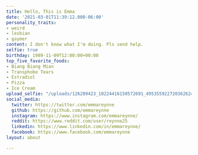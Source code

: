 ```yaml
---
title: Hello, This is Emma
date: '2021-03-01T11:39:12.000-06:00'
personality_traits:
- weird
- lesbian
- gaymer
content: I don't know what I'm doing. Pls send help.
selfie: true
birthday: 1989-11-09T12:00:00+00:00
top_five_favorite_foods:
- Biang Biang Mian
- Transphobe Tears
- Estradiol
- Pizza
- Ice Cream
upload_selfie: "/uploads/126289423_10224416150572691_4953559227203626244_o.jpg"
social_media:
  twitter: https://twitter.com/emmareynne
  github: https://github.com/emmareynne
  instagram: https://www.instagram.com/emmareynne/
  reddit: https://www.reddit.com/user/reynne25
  linkedin: https://www.linkedin.com/in/emmareynne/
  facebook: https://www.facebook.com/emmareynne
layout: about

---
```

